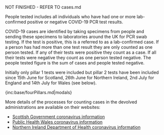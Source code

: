 NOT FINISHED - REFER TO cases.md

People tested includes all individuals who have had one or more lab-confirmed positive or negative COVID-19 PCR test results.

COVID-19 cases are identified by taking specimens from people and sending these specimens to laboratories around the UK for PCR swab testing. If the test is positive, this is a referred to as a lab-confirmed case.  If a person has had more than one test result they are only counted as one person tested.  If any of their tests were positive they count as a case.  If all their tests were negative they count as one person tested negative.  The people tested figure is the sum of cases and people tested negative.

Initially only pillar 1 tests were included but pillar 2 tests have been included since 15th June for Scotland, 26th June for Northern Ireland, 2nd July for England and 14th July for Wales (see below).

{inc:base/fourPillars.md|modals}

More details of the processes for counting cases in the devolved administrations are available on their websites:

* [Scottish Government coronavirus information](https://www.gov.scot/coronavirus-covid-19/)
* [Public Health Wales coronavirus information](https://public.tableau.com/profile/public.health.wales.health.protection#!/vizhome/RapidCOVID-19virology-Public/Headlinesummary)
* [Northern Ireland Department of Health coronavirus information](https://app.powerbi.com/view?r=eyJrIjoiZGYxNjYzNmUtOTlmZS00ODAxLWE1YTEtMjA0NjZhMzlmN2JmIiwidCI6IjljOWEzMGRlLWQ4ZDctNGFhNC05NjAwLTRiZTc2MjVmZjZjNSIsImMiOjh9)
